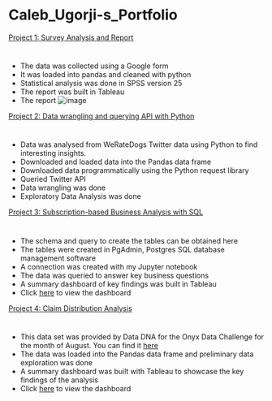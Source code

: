 # Caleb_Ugorji-s_Portfolio

[Project 1: Survey Analysis and Report](https://github.com/DataStance1/Sexual_Reproductive_Health_Report)
#
- The data was collected using a Google form
- It was loaded into pandas and cleaned with python
- Statistical analysis was done in SPSS version 25 
- The report was built in Tableau
- The report
  ![image](https://github.com/DataStance1/Caleb_Ugorji-s_Portfolio/assets/114801619/8b645aed-d239-4cbe-809d-1f518c7163b5)

[Project 2: Data wrangling and querying API with Python](https://github.com/DataStance1/WeRateDogs_Twitter)
#
* Data was analysed from WeRateDogs Twitter data using Python to find interesting insights.
* Downloaded and loaded data into the Pandas data frame
* Downloaded data programmatically using the Python request library
* Queried Twitter API
* Data wrangling was done
* Exploratory Data Analysis was done

[Project 3: Subscription-based Business Analysis with SQL](https://github.com/DataStance1/Foodie_fi_SQL_Case_Study_Solution)
#
- The schema and query to create the tables can be obtained here
- The tables were created in PgAdmin, Postgres SQL database management software
- A connection was created with my Jupyter notebook
- The data was queried to answer key business questions
- A summary dashboard of key findings was built in Tableau
- Click [here](https://public.tableau.com/app/profile/caleb.chijindu.ugorji/viz/Foodie_fisummarydashboard/Dashboard3?publish=yes) to view the dashboard

[Project 4: Claim Distribution Analysis](https://github.com/DataStance1/Car_Insurance_Analysis)
#
- This data set was provided by Data DNA for the Onyx Data Challenge for the month of August. You can find it [here](https://www.linkedin.com/posts/onyxdata_datadna-august-2023-challenge-entries-activity-7100741005221453824-XO6D?utm_source=share&utm_medium=member_desktop)
- The data was loaded into the Pandas data frame and preliminary data exploration was done
- A summary dashboard was built with Tableau to showcase the key findings of the analysis
- Click [here](https://public.tableau.com/app/profile/caleb.chijindu.ugorji/viz/carinsurancerough/Dashboard1?publish=yes) to view the dashboard

